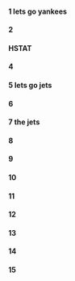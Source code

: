 #### 1 lets go yankees
#### 2 
#### HSTAT
#### 4
#### 5 lets go jets
#### 6
#### 7 the jets
#### 8
#### 9
#### 10
#### 11
#### 12
#### 13
#### 14
#### 15
